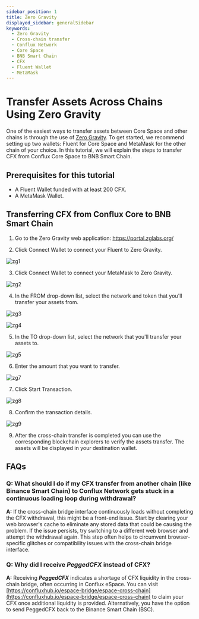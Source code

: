 ```yaml
---
sidebar_position: 1
title: Zero Gravity
displayed_sidebar: generalSidebar
keywords:
  - Zero Gravity
  - Cross-chain transfer
  - Conflux Network
  - Core Space
  - BNB Smart Chain
  - CFX
  - Fluent Wallet
  - MetaMask
---
```


# Transfer Assets Across Chains Using Zero Gravity

One of the easiest ways to transfer assets between Core Space and other chains is through the use of [Zero Gravity](https://portal.zglabs.org/).
To get started, we recommend setting up two wallets: Fluent for Core Space and MetaMask for the other chain of your choice.
In this tutorial, we will explain the steps to transfer CFX from Conflux Core Space to BNB Smart Chain.

## Prerequisites for this tutorial

- A Fluent Wallet funded with at least 200 CFX.
- A MetaMask Wallet.

## Transferring CFX from Conflux Core to BNB Smart Chain

1. Go to the Zero Gravity web application: https://portal.zglabs.org/

2. Click Connect Wallet to connect your Fluent to Zero Gravity.

![zg1](./img/zerogravity1.png)

3. Click Connect Wallet to connect your MetaMask to Zero Gravity.

![zg2](./img/zerogravity2.png)

4. In the FROM drop-down list, select the network and token that you'll transfer your assets from.

![zg3](./img/zerogravity3.png)

![zg4](./img/zerogravity4.png)

5. In the TO drop-down list, select the network that you'll transfer your assets to.

![zg5](./img/zerogravity5.png)

6. Enter the amount that you want to transfer.

![zg7](./img/zerogravity7.png)

7. Click Start Transaction.

![zg8](./img/zerogravity8.png)

8. Confirm the transaction details.

![zg9](./img/zerogravity9.png)

9. After the cross-chain transfer is completed you can use the corresponding blockchain explorers to verify the assets transfer. The assets will be displayed in your destination wallet.

## FAQs

### Q: What should I do if my CFX transfer from another chain (like Binance Smart Chain) to Conflux Network gets stuck in a continuous loading loop during withdrawal?

**A:** If the cross-chain bridge interface continuously loads without completing the CFX withdrawal, this might be a front-end issue. Start by clearing your web browser's cache to eliminate any stored data that could be causing the problem. If the issue persists, try switching to a different web browser and attempt the withdrawal again. This step often helps to circumvent browser-specific glitches or compatibility issues with the cross-chain bridge interface.

### Q: Why did I receive _**PeggedCFX**_ instead of CFX?

**A:** Receiving _**PeggedCFX**_ indicates a shortage of CFX liquidity in the cross-chain bridge, often occurring in Conflux eSpace. You can visit [https://confluxhub.io/espace-bridge/espace-cross-chain](https://confluxhub.io/espace-bridge/espace-cross-chain) to claim your CFX once additional liquidity is provided. Alternatively, you have the option to send PeggedCFX back to the Binance Smart Chain (BSC).
